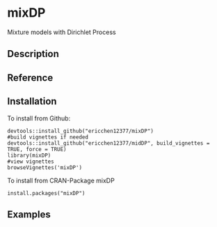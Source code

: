 # mixDP
 Mixture models with Dirichlet Process
 
 ## Description

## Reference


## Installation
To install from Github:
```
devtools::install_github("ericchen12377/mixDP")
#build vignettes if needed
devtools::install_github("ericchen12377/midDP", build_vignettes = TRUE, force = TRUE)
library(mixDP)
#view vignettes
browseVignettes('mixDP')
```
To install from CRAN-Package mixDP
```
install.packages("mixDP")
```
## Examples
